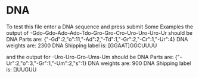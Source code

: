 # DNA

To test this file enter a DNA sequence and press submit
Some Examples the output of 
-Gdo-Gdo-Ado-Ado-Tdo-Gro-Gro-Cro-Uro-Uro-Uro-Ur
should be 
DNA Parts are: {"-Gd":2,"o":11,"-Ad":2,"-Td":1,"-Gr":2,"-Cr":1,"-Ur":4}
DNA weights are: 2300
DNA Shipping label is: [GGAAT]GGCUUUU

and the output for -Uro-Uro-Gro-Ums-Um
should be 
DNA Parts are: {"-Ur":2,"o":3,"-Gr":1,"-Um":2,"s":1}
DNA weights are: 900
DNA Shipping label is: []UUGUU
